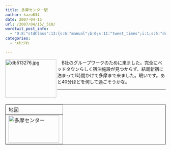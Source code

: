 ```yaml
---
title: 多摩センター駅
author: kazu634
date: 2007-04-15
url: /2007/04/15/_510/
wordtwit_post_info:
  - 'O:8:"stdClass":13:{s:6:"manual";b:0;s:11:"tweet_times";i:1;s:5:"delay";i:0;s:7:"enabled";i:1;s:10:"separation";s:2:"60";s:7:"version";s:3:"3.7";s:14:"tweet_template";b:0;s:6:"status";i:2;s:6:"result";a:0:{}s:13:"tweet_counter";i:2;s:13:"tweet_log_ids";a:1:{i:0;i:2891;}s:9:"hash_tags";a:0:{}s:8:"accounts";a:1:{i:0;s:7:"kazu634";}}'
categories:
  - つれづれ

---
```

<div class="section">
<p>
<a href="http://image.blog.livedoor.jp/simoom634/imgs/d/b/db513276.jpg" onclick="__gaTracker('send', 'event', 'outbound-article', 'http://image.blog.livedoor.jp/simoom634/imgs/d/b/db513276.jpg', '');" target="_blank"><img width="160" align="left" alt="db513276.jpg" src="http://image.blog.livedoor.jp/simoom634/imgs/d/b/db513276-s.jpg" class="pict" height="120" border="0" /></a>
</p>
  
<p>
    　B社のグループワークのために来ました。完全にベッドタウンらしく宿泊施設が見つからず、結局新宿に泊まって1時間かけて多摩まで来ました。眠いです。あと40分ほどを何して過ごそうかな。
</p>
  
<hr />
  
<center>
<br /> 
    
<table cellspacing="0" cellpadding="2" border="1">
<tr valign="top">
<td>
          地図
</td>
</tr>
      
<tr valign="top">
<td>
<a href="http://maps.google.co.jp/maps?q=&near=%E5%A4%9A%E6%91%A9%E3%82%BB%E3%83%B3%E3%82%BF%E3%83%BC%E9%A7%85" onclick="__gaTracker('send', 'event', 'outbound-article', 'http://maps.google.co.jp/maps?q=&near=%E5%A4%9A%E6%91%A9%E3%82%BB%E3%83%B3%E3%82%BF%E3%83%BC%E9%A7%85', '');" target="_blank"><img width="159" align="left" alt="多摩センター" src="http://image.blog.livedoor.jp/simoom634/imgs/9/2/92045938-s.jpg" class="pict" height="85" border="0" /></a>
</td>
</tr>
</table>
    
<p>
</center> </div>
